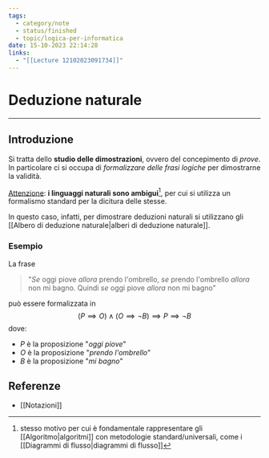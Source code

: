 ```yaml
---
tags:
  - category/note
  - status/finished
  - topic/logica-per-informatica
date: 15-10-2023 22:14:28
links:
  - "[[Lecture 12102023091734]]"
---
```

# Deduzione naturale
---
## Introduzione
Si tratta dello **studio delle dimostrazioni**, ovvero del concepimento di _prove_. In particolare ci si occupa di _formalizzare delle frasi logiche_ per dimostrarne la validità.

<u>Attenzione</u>: **i linguaggi naturali sono ambigui**[^1], per cui si utilizza un formalismo standard per la dicitura delle stesse.

In questo caso, infatti, per dimostrare deduzioni naturali si utilizzano gli [[Albero di deduzione naturale|alberi di deduzione naturale]].

### Esempio
La frase
> "_Se_ oggi piove _allora_ prendo l'ombrello, _se_ prendo l'ombrello _allora_ non mi bagno. Quindi _se_ oggi piove _allora_ non mi bagno"

può essere formalizzata in
$$(P \implies O) \land (O \implies \neg B) \implies P \implies \neg B$$
dove:
- $P$ è la proposizione "_oggi piove_"
- $O$ è la proposizione "_prendo l'ombrello_"
- $B$ è la proposizione "_mi bagno_"

## Referenze
- [[Notazioni]]

[^1]: stesso motivo per cui è fondamentale rappresentare gli [[Algoritmo|algoritmi]] con metodologie standard/universali, come i [[Diagrammi di flusso|diagrammi di flusso]]